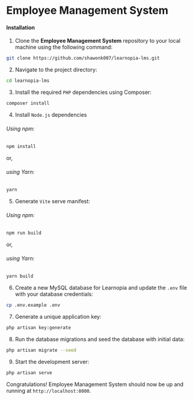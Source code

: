 # Employee Management System


#### Installation

1. Clone the **Employee Management System** repository to your local machine using the following command:
```bash
git clone https://github.com/shawonk007/learnopia-lms.git
```

2. Navigate to the project directory:
```bash
cd learnopia-lms
```

3. Install the required `PHP` dependencies using Composer:
```bash
composer install
```

4. Install `Node.js` dependencies
###### Using npm:
```bash
npm install
```
or,
###### using Yarn:
```bash
yarn
```

5. Generate `Vite` serve manifest:
###### Using npm:
```bash
npm run build
```
or,
###### using Yarn:
```bash
yarn build
```

6. Create a new MySQL database for Learnopia and update the `.env` file with your database credentials:
```bash
cp .env.example .env
```

7. Generate a unique application key:
```bash
php artisan key:generate
```

8. Run the database migrations and seed the database with initial data:
```bash
php artisan migrate --seed
```

9. Start the development server:
```bash
php artisan serve
```

Congratulations! Employee Management System should now be up and running at `http://localhost:8000`.